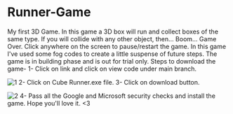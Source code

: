 # Runner-Game
My first 3D Game.
In this game a 3D box will run and collect boxes of the same type.
If you will collide with any other object, then... Boom... Game Over.
Click anywhere on the screen to pause/restart the game.
In this game I've used some fog codes to create a little suspense of future steps.
The game is in building phase and is out for trial only.
Steps to download the game-
1- Click on link and click on view code under main branch.

![1](https://user-images.githubusercontent.com/82103149/196495319-1a2c11b0-e593-48be-8029-b861803b9578.png)
2- Click on Cube Runner.exe file.
3- Click on download button.

![2](https://user-images.githubusercontent.com/82103149/196495664-1d6f9d59-5e9e-49de-87e4-2fbb8d422c3d.png)
4- Pass all the Google and Microsoft security checks and install the game.
Hope you'll love it. <3
 
